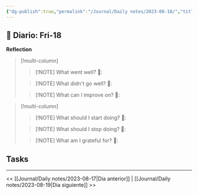 ```yaml
---
{"dg-publish":true,"permalink":"/Journal/Daily notes/2023-08-18/","title":"2023-08-18","tags":["Daily"],"noteIcon":"","created":"2023-08-18T07:15:11.514-05:00","updated":"2023-08-19T04:13:46.000-05:00"}
---
```



## 📅 Diario: Fri-18


**Reflection**

> [!multi-column]
> 
> > [!NOTE] What went well?
> > 💭: 
> 
> > [!NOTE] What didn't go well?
> > 💭:
> 
> > [!NOTE] What can I improve on?
> > 💭:
> 

> [!multi-column]
> 
> > [!NOTE] What should I start doing?
> > 💭:
> 
> > [!NOTE] What should I stop doing?
> > 💭:
> 
> > [!NOTE] What am I grateful for?
> > 💭:
> 

## Tasks

- - - 

<< [[Journal/Daily notes/2023-08-17\|Dia anterior]] | [[Journal/Daily notes/2023-08-19\|Dia siguiente]] >>
